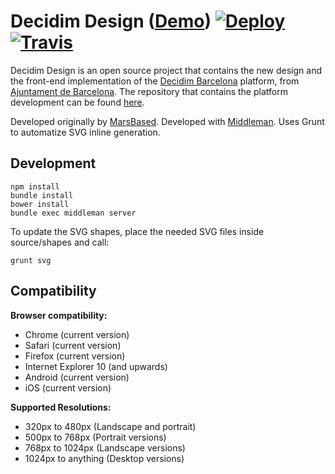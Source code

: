 # Decidim Design ([Demo](https://decidim-design.herokuapp.com)) [![Deploy](https://www.herokucdn.com/deploy/button.svg)](https://heroku.com/deploy) [![Travis](https://img.shields.io/travis/rust-lang/rust.svg)](https://travis-ci.org/AjuntamentdeBarcelona/decidim-design)

Decidim Design is an open source project that contains the new design and the front-end implementation of the [Decidim Barcelona](http://decidim.barcelona) platform, from [Ajuntament de Barcelona](http://ajuntament.barcelona.cat/en/). The repository that contains the platform development can be found [here](https://github.com/AjuntamentdeBarcelona/decidim).


Developed originally by [MarsBased](http://www.marsbased.com).
Developed with [Middleman](https://middlemanapp.com/).
Uses Grunt to automatize SVG inline generation.

## Development

```
npm install
bundle install
bower install
bundle exec middleman server
```

To update the SVG shapes, place the needed SVG files inside source/shapes and
call:

```
grunt svg
```

## Compatibility

**Browser compatibility:**

* Chrome (current version)
* Safari (current version)
* Firefox (current version)
* Internet Explorer 10 (and upwards)
* Android (current version)
* iOS (current version)

**Supported Resolutions:**

* 320px to 480px (Landscape and portrait)
* 500px to 768px (Portrait versions)
* 768px to 1024px (Landscape versions)
* 1024px to anything (Desktop versions)


